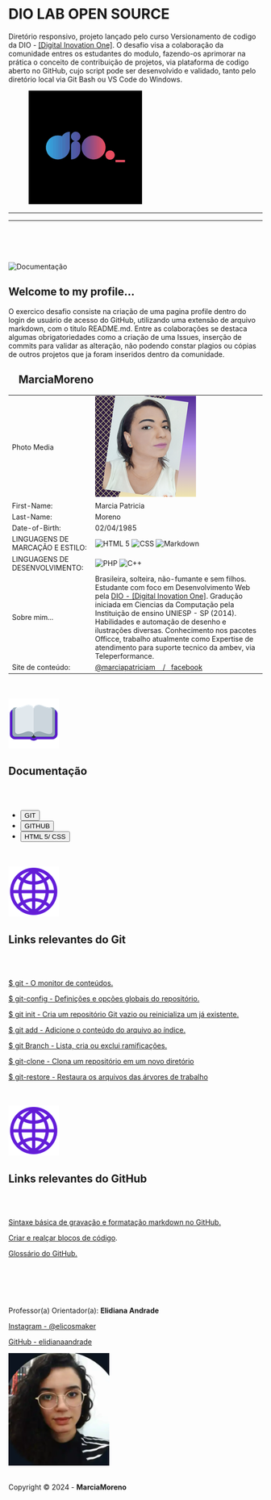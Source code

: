 # DIO LAB OPEN SOURCE 

<link REL="stylesheet" TYPE="text/css" HREF="../dio-lab-open-source/css/divgrid.css" />
<link REL="stylesheet" TYPE="text/css" HREF="../dio-lab-open-source/css/estilo-profile.css" />
<link REL="stylesheet" TYPE="text/css" HREF="../dio-lab-open-source/css/normalize.css" />
<link REL="Stylesheet" HREF="../css/normalize.css" />
<link REL="Stylesheet" HREF="../css/estilo-profile.css" />
<link REL="Stylesheet" HREF="../css/divgrid.css" />
<style>
    @import url('https://fonts.googleapis.com/css2?family=Pacifico&display=swap');
    @import url('https://fonts.googleapis.com/css2?family=Comfortaa:wght@300..700&family=Pacifico&display=swap');
    @import url('https://fonts.googleapis.com/css2?family=Barlow+Semi+Condensed:ital,wght@0,100;0,200;0,300;0,400;0,500;0,600;0,700;0,800;0,900;1,100;1,200;1,300;1,400;1,500;1,600;1,700;1,800;1,900&family=Comfortaa:wght@300..700&family=Pacifico&display=swap');
    @import url('https://fonts.googleapis.com/css2?family=Oswald:wght@200..700&display=swap');
    @import url('https://fonts.googleapis.com/css2?family=IBM+Plex+Mono:ital,wght@0,100;0,200;0,300;0,400;0,500;0,600;0,700;1,100;1,200;1,300;1,400;1,500;1,600;1,700&display=swap');
</style>

<div style="width=960px">
    <div style="width=700px" >
        <p class="primeira-linha-apresentação-desafio-dio comfortaa">
            Diretório responsivo, projeto lançado pelo curso Versionamento de codigo da DIO -
            <a href="https://web.dio.me/track/santander-2024-backend-com-java">[Digital Inovation 
            One]</a>. O desafio visa a colaboração da comunidade entres os estudantes
            do modulo, fazendo-os aprimorar na prática o conceito de contribuição de projetos, 
            via plataforma de codigo aberto no GitHub, cujo script pode ser desenvolvido e validado, 
            tanto pelo diretório local via Git Bash ou VS Code do Windows.
        </p>                   
    </div>
    <div style="width=260px">
        <figure>
            <a href="https://www.dio.me/en"><img style="width=100px" class="logodio" src="../Imagens/logo-dio.png" alt="DIO - Digital Inovation One" /></a>
        </figure>
    </div>
</div>
<hr>
<hr>
<br><br><br><br>
<div style="width=960px">
    <div style="width=320px">
        <img class="emoji" src="../Imagens/emoji-mãos-dadas.png" alt="Documentação" />
    </div>
    <div style="width=640px">			
        <h2 class="pacifico-regular"> Welcome to my profile...</h2>
    </div>
    <div class="barlow-semi-condensed-light-italic">
        <p>O exercico desafio consiste na criação de uma pagina profile dentro do login de usuário de 
        acesso do GitHub, utilizando uma extensão de arquivo markdown, com o titulo README.md. Entre as 
        colaborações se destaca algumas obrigatoriedades como a criação de uma Issues, inserção de commits 
        para validar as alteração, não podendo constar plagios ou cópias de outros projetos que ja foram
        inseridos dentro da comunidade.  
        </p>
    </div>
</div>
<div style="width=960px">
    <div style="width=560px">
        <table>
            <thead>
                <h2 class="ibm-plex-mono-regular name">&nbsp &nbsp MarciaMoreno &nbsp &nbsp</h2>
            </thead>
            <tr>
            <td class="question oswald">Photo Media</td>
            <td>
                <img class="foto-profile" src="../Imagens/Imagem_20240501_1445.png" alt="My profle README.md" />
            </td>
            </tr>
            <tr>
            <td class="question oswald">First-Name: </td>
            <td class="answer comfortaa">Marcia Patricia</td>
            </tr>
            <tr>
            <td class="question oswald">Last-Name:</td>
            <td class="answer comfortaa">Moreno</td>
            </tr>
            <tr>
            <td class="question oswald">Date-of-Birth:</td>
            <td class="answer comfortaa">02/04/1985</td>
            </tr>
            <tr>
            <td class="question oswald">LINGUAGENS DE MARCAÇÃO E ESTILO:</td>
            <td class="answer">
                <img src="https://img.shields.io/badge/HTML5-E34F26?style=for-the-badge&logo=html5&logoColor=white" alt="HTML 5" />
                <img src="https://img.shields.io/badge/CSS3-1572B6?style=for-the-badge&logo=css3&logoColor=white" alt="CSS" />
                <img src="https://img.shields.io/badge/Markdown-000?style=for-the-badge&logo=markdown" alt="Markdown" />						
            </td>
            </tr>
            <tr>
            <td class="question oswald">LINGUAGENS DE DESENVOLVIMENTO:</td>
            <td class="answer">
                <img src="https://img.shields.io/badge/PHP-777BB4?style=for-the-badge&logo=php&logoColor=white" alt="PHP" />
                <img src="https://img.shields.io/badge/C%2B%2B-00599C?style=for-the-badge&logo=c%2B%2B&logoColor=white" alt="C++" />
            </td>
            </tr>						
            <tr>
            <td class="question">Sobre mim...</td>
            <td class="answer comfortaa">Brasileira, solteira, não-fumante e sem filhos. Estudante com foco em Desenvolvimento Web pela 
            <a href="https://web.dio.me/track/santander-2024-backend-com-java">DIO - [Digital Inovation One]</a>. 
            Gradução iniciada em Ciencias da Computação pela Instituição de ensino UNIESP - SP (2014). Habilidades 
            e automação de desenho e ilustrações diversas. Conhecimento nos pacotes Officce, trabalho atualmente 
            como Expertise de atendimento para suporte tecnico da ambev, via Teleperformance.   </td>
            </tr>
            <tr>
            <td class="question oswald">Site de conteúdo: </td>
            <td class="answer comfortaa">
                <a href="https://www.youtube.com/channel/UCIl3wm3BjyE4AzxmL5hGm0Q">@marciapatriciam &nbsp&nbsp / &nbsp&nbsp</a><a href="https://www.facebook.com/profile.php?id=61559592734029">facebook</a>
            </td>
        </table>
    </div>
    <div style="width=400px">        
    </div>
</div>
<br>
<br>
<div style="width=960px">
    <div style="width=320px">
        <img class="emoji" src="../Imagens/emoji-livro-aberto.png" alt="Documentação" />
    </div>
    <div style="width=640px">			
        <h2 class="pacifico-regular"> Documentação</h2>					
    </div>
    <br>
    <br>
    <div style="width=950px" class="nav-doc">
        <ul>
            <li><a href="https://git-scm.com/doc"><input class="jersey-25-charted-regular docs" type=button name="OneButton" value="GIT" /></a></li>
            <li><a href="https://docs.github.com/pt"><input class="jersey-25-charted-regular docs" type=button name="OneButton" value="GITHUB" /></a></li>
            <li><a href="https://www.w3schools.com/html/default.asp"><input class="jersey-25-charted-regular docs" type=button name="OneButton" value="HTML 5/ CSS" /></a></li>
        </ul>
    </div>
</div>
<br>
<br>
<div style="width=960px">
    <div style="width=320px">
        <img class="emoji" src="../Imagens/emoji-globo.png" alt="Documentação Git" />
    </div>
    <div style="width=640px">			
        <h2 class="pacifico-regular"> Links relevantes do Git</h2>							
    </div>
    <br>
    <br>
    <div style="width=960px" class="comfortaa">
        <p><a href="https://git-scm.com/docs/git/pt_BR">$ git - O monitor de conteúdos.</a></p>
        <p><a href="https://git-scm.com/docs/git-config/pt_BR">$ git-config - Definições e opções globais do repositório.</a></p>
        <p><a href="https://git-scm.com/docs/git-init/pt_BR">$ git init - Cria um repositório Git vazio ou reinicializa um já existente.</a></p>
        <p><a href="https://git-scm.com/docs/git-add/pt_BR">$ git add - Adicione o conteúdo do arquivo ao índice.</a></p>
        <p><a href="https://git-scm.com/docs/git-branch/pt_BR">$ git Branch - Lista, cria ou exclui ramificações.</a></p>
        <p><a href="https://git-scm.com/docs/git-clone/pt_BR">$ git-clone - Clona um repositório em um novo diretório</a></p>
        <p><a href="https://git-scm.com/docs/git-restore/pt_BR">$ git-restore - Restaura os arquivos das árvores de trabalho</a></p>
    </div>
</div>
<br>
<br>
<div style="width=960px">
    <div style="width=320px">
        <img class="emoji" src="../Imagens/emoji-globo.png" alt="Documentação GitHub" />
    </div>
    <div style="width=640px">			
        <h2 class="pacifico-regular"> Links relevantes do GitHub</h2>							
    </div>
    <br>
    <br>
    <div style="width=960px" class="comfortaa">
        <p><a href="https://docs.github.com/pt/get-started/writing-on-github/getting-started-with-writing-and-formatting-on-github/basic-writing-and-formatting-syntax">Sintaxe básica de gravação e formatação markdown no GitHub.</a></p>
        <p><a href="https://docs.github.com/pt/get-started/writing-on-github/working-with-advanced-formatting/creating-and-highlighting-code-blocks">Criar e realçar blocos de código</a>.</p>
        <p><a href="https://docs.github.com/pt/get-started/learning-about-github/github-glossary">Glossário do GitHub.</a></p>
    </div>
</div>
<br>
<br>
<br>
<br>
<div style="width=960px">
    <p class="footer" >Professor(a) Orientador(a): <strong> Elidiana Andrade </strong></p>
        <p class="footer"><a href="https://www.instagram.com/elicosmaker/">Instagram - @elicosmaker</p></a>
        <p class="footer"><a href="https://github.com/elidianaandrade/elidianaandrade?tab=readme-ov-file">GitHub - elidianaandrade</p></a>
    <img class="orientadora" width="200px" style="border-radius=32px" float="center" src="../Imagens/elidiana-andrade.png" alt="Orientadora - Elidiana Andrade" />
    <br>
    <br>
    <p class="footer">Copyright © 2024 - <strong>MarciaMoreno</strong></p>
</div>